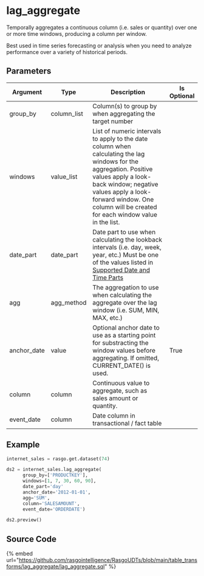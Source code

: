 

# lag_aggregate

Temporally aggregates a continuous column (i.e. sales or quantity) over one or more time windows, producing a column per window.

Best used in time series forecasting or analysis when you need to analyze performance over a variety of historical periods.


## Parameters

|  Argument   |    Type     |                                                                                                                            Description                                                                                                                             | Is Optional |
| ----------- | ----------- | ------------------------------------------------------------------------------------------------------------------------------------------------------------------------------------------------------------------------------------------------------------------ | ----------- |
| group_by    | column_list | Column(s) to group by when aggregating the target number                                                                                                                                                                                                           |             |
| windows     | value_list  | List of numeric intervals to apply to the date column when calculating the lag windows for the aggregation.  Positive values apply a look-back window; negative values apply a look-forward window. One column will be created for each window value in the list.  |             |
| date_part   | date_part   | Date part to use when calculating the lookback intervals (i.e. day, week, year, etc.) Must be one of the values listed in [Supported Date and Time Parts](https://docs.snowflake.com/en/sql-reference/functions-date-time.html#label-supported-date-time-parts)    |             |
| agg         | agg_method  | The aggregation to use when calculating the aggregate over the lag window (i.e. SUM, MIN, MAX, etc.)                                                                                                                                                               |             |
| anchor_date | value       | Optional anchor date to use as a starting point for substracting the window values before aggregating. If omitted, CURRENT_DATE() is used.                                                                                                                         | True        |
| column      | column      | Continuous value to aggregate, such as sales amount or quantity.                                                                                                                                                                                                   |             |
| event_date  | column      | Date column in transactional / fact table                                                                                                                                                                                                                          |             |


## Example

```python
internet_sales = rasgo.get.dataset(74)

ds2 = internet_sales.lag_aggregate(
      group_by=['PRODUCTKEY'],
      windows=[1, 7, 30, 60, 90],
      date_part='day'
      anchor_date='2012-01-01',
      agg='SUM',
      column='SALESAMOUNT',
      event_date='ORDERDATE')

ds2.preview()
```

## Source Code

{% embed url="https://github.com/rasgointelligence/RasgoUDTs/blob/main/table_transforms/lag_aggregate/lag_aggregate.sql" %}


